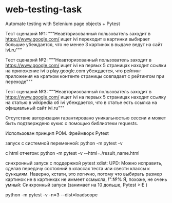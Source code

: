 # web-testing-task
Automate testing with Selenium page objects + Pytest

Тест сценарий №1:
"""Неавторизованный пользователь
            заходит в https://www.google.com/
            ищет ivi
            переходит в картинки
            выбирает большие
            убеждается, что не менее 3 картинок в выдаче ведут на сайт ivi.ru"""
            
Тест сценарий №2:
"""Неавторизованный пользователь
            заходит в https://www.google.com/
            ищет ivi
            на первых 5 страницах находит ссылки на приложение ivi в play.google.com
            убеждается, что рейтинг приложения на кратком контенте страницы совпадает с рейтингом при переходе"""

Тест сценарий №3:
"""Неавторизованный пользователь
            заходит в https://www.google.com/
            ищет ivi
            на первых 5 страницах находит ссылку на статью в wikipedia об ivi
            убеждается, что в статье есть ссылка на официальный сайт ivi.ru"""
            
Отсутствие авторизации гарантировано уникальностью сессии и может быть подтверждено кукис с помощью библиотеки requests.
            
Использован принцип POM.
Фреймворк Pytest

запуск с системной переменной:
python -m pytest -v

с html отчетом:
python -m pytest -v --html=./result_name.html

синхронный запуск с поддержкой pytest xdist:
UPD: Можно исправить, сделав передачу состояний в классах теста или свести классы к функциям. Наверно, кстати, это логично, потому что выбирать размер картинок не в картинках не иммеет ссмысла, !":№% 
Я, похоже, не очень умный:
Синхронный запуск (занимает на 10 дольше, Pytest >:E )

python -m pytest -v -n=3 --dist=loadscope

